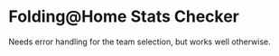 # Folding@Home Stats Checker
Needs error handling for the team selection, but works well otherwise.

